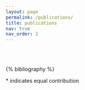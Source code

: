 ```yaml
---
layout: page
permalink: /publications/
title: publications
nav: true
nav_order: 2
---
```


<!-- _pages/publications.md -->
<div class="publications">

<div align="left">
  <a href="https://scholar.google.com/citations?user={{ site.scholar_userid }}" title="Google Scholar"><i class="ai ai-google-scholar" style="font-size:180%;"></i></a>&emsp;
</div>
<!-- <p><a href='https://scholar.google.com/citations?user=tnOczoAAAAAJ&hl=en'>Here</a> is the link to my Google Scholar.</p> -->
<br />

{% bibliography %}


<p>* indicates equal contribution</p>

</div>

